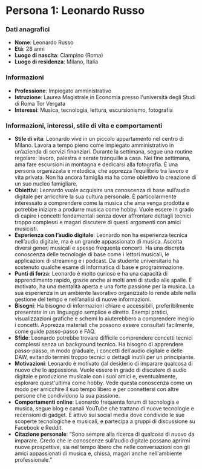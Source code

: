 # Persona 1: Leonardo Russo

### Dati anagrafici
- **Nome**: Leonardo Russo
- **Età**: 28 anni
- **Luogo di nascita**: Ciampino (Roma)
- **Luogo di residenza**: Milano, Italia

### Informazioni
- **Professione**: Impiegato amministrativo
- **Istruzione**: Laurea Magistrale in Economia presso l'università degli Studi di Roma Tor Vergata
- **Interessi**: Musica, tecnologia, lettura, escursionismo, fotografia

### Informazioni, interessi, stile di vita e comportamenti

- **Stile di vita**: Leonardo vive in un piccolo appartamento nel centro di Milano. Lavora a tempo pieno come impiegato amministrativo in un’azienda di servizi finanziari. Durante la settimana, segue una routine regolare: lavoro, palestra e serate tranquille a casa. Nei fine settimana, ama fare escursioni in montagna e dedicarsi alla fotografia. È una persona organizzata e metodica, che apprezza l’equilibrio tra lavoro e vita privata. Non ha ancora famiglia ma ha come obiettivo la creazione di un suo nucleo famigliare.
- **Obiettivi**: Leonardo vuole acquisire una conoscenza di base sull’audio digitale per arricchire la sua cultura personale. È particolarmente interessato a comprendere come la musica che ama venga prodotta e potrebbe iniziare a produrre musica come hobby. Vuole essere in grado di capire i concetti fondamentali senza dover affrontare dettagli tecnici troppo complessi e magari discutere di questi argomenti con amici musicisti.
- **Esperienza con l’audio digitale**: Leonardo non ha esperienza tecnica nell’audio digitale, ma è un grande appassionato di musica. Ascolta diversi generi musicali e spesso frequenta concerti. Ha una discreta conoscenza delle tecnologie di base come i lettori musicali, le applicazioni di streaming e i podcast. Da studente universitario ha sostenuto qualche esame di informatica di base e programmazione.
- **Punti di forza**: Leonardo è molto curioso e ha una capacità di apprendimento rapido, grazie anche ai molti anni di studio alle spalle. È motivato, ha una mentalità aperta e una forte passione per la musica. La sua esperienza in un ambiente lavorativo organizzato lo rende abile nella gestione del tempo e nell’analisi di nuove informazioni.
- **Bisogni**: Ha bisogno di informazioni chiare e accessibili, preferibilmente presentate in un linguaggio semplice e diretto. Esempi pratici, visualizzazioni grafiche e schemi lo aiuterebbero a comprendere meglio i concetti. Apprezza materiali che possono essere consultati facilmente, come guide passo-passo e FAQ.
- **Sfide**: Leonardo potrebbe trovare difficile comprendere concetti tecnici complessi senza un background tecnico. Ha bisogno di apprendere passo-passo, in modo graduale, i concetti dell’audio digitale e delle DAW, evitando termini troppo tecnici o dettagli inutili per un principiante.
- **Motivazioni**: Leonardo è motivato dal desiderio di imparare qualcosa di nuovo che lo appassiona. Vuole essere in grado di discutere di audio digitale e produzione musicale con i suoi amici e, eventualmente, esplorare quest'ultima come hobby. Vede questa conoscenza come un modo per arricchire il suo tempo libero e per connettersi con altre persone che condividono la sua passione.
- **Comportamenti online**: Leonardo frequenta forum di tecnologia e musica, segue blog e canali YouTube che trattano di nuove tecnologie e recensioni di gadget. È attivo sui social media dove condivide le sue scoperte tecnologiche e musicali, e partecipa a gruppi di discussione su Facebook e Reddit.
- **Citazione personale**: “Sono sempre alla ricerca di qualcosa di nuovo da imparare. Credo che le conoscenze sull’audio digitale possano aprirmi nuove prospettive, sia nel tempo libero che nelle conversazioni con gli amici appassionati di musica e, chissà, magari anche nell'ambiente professionale.”

